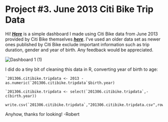 # Project #3. June 2013 Citi Bike Trip Data

Hi! [__*Here*__](https://public.tableau.com/app/profile/robert.spencer6542/viz/June2013CitiBikeData/Dashboard1#1) is a simple dashboard I made using Citi Bike data from June 2013 provided by Citi Bike themselves [__*here*__](https://s3.amazonaws.com/tripdata/index.html). I've used an older data set as newer ones published by Citi Bike exclude important information such as trip duration, gender and year of birth. Any feedback would be appreciated.

![Dashboard 1 (1)](https://user-images.githubusercontent.com/105367716/188505816-2bd7d572-f29d-4654-97ca-718af3f5b37e.png)

I did do a tiny bit of cleaning this data in R, converting year of birth to age:
```
`201306.citibike.tripdata <- 2013 - as.numeric(`201306.citibike.tripdata`$birth.year)

`201306.citibike.tripdata <- select(`201306.citibike.tripdata`,-c(birth.year))

write.csv(`201306.citibike.tripdata`,"201306.citibike.tripdata.csv",row.names=FALSE)
```

Anyhow, thanks for looking! -Robert
